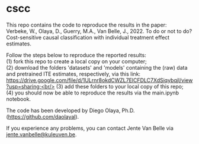 # cscc
This repo contains the code to reproduce the results in the paper:  
Verbeke, W., Olaya, D., Guerry, M.A., Van Belle, J., 2022. To do or not to do? Cost-sensitive causal classification with individual treatment effect estimates.

Follow the steps below to reproduce the reported results:<br/>
(1) fork this repo to create a local copy on your computer;<br/>
(2) download the folders 'datasets' and 'models' containing the (raw) data and pretrained ITE estimates, respectively, via this link: https://drive.google.com/file/d/1ULrnr8okdCWZL7ElCFDLC7XdSiqybqjl/view?usp=sharing;<br/>
(3) add these folders to your local copy of this repo;<br/>
(4) you should now be able to reproduce the results via the main.ipynb notebook.<br/>

The code has been developed by Diego Olaya, Ph.D. (https://github.com/daolayal).

If you experience any problems, you can contact Jente Van Belle via jente.vanbelle@kuleuven.be.
